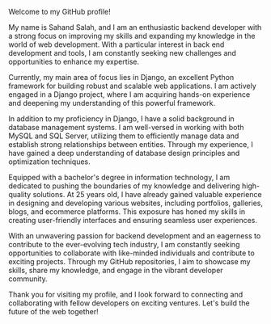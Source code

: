 Welcome to my GitHub profile!

My name is Sahand Salah, and I am an enthusiastic backend developer with a strong focus on improving my skills and expanding my knowledge in the world of web development. With a particular interest in back end development and tools, I am constantly seeking new challenges and opportunities to enhance my expertise.

Currently, my main area of focus lies in Django, an excellent Python framework for building robust and scalable web applications. I am actively engaged in a Django project, where I am acquiring hands-on experience and deepening my understanding of this powerful framework.

In addition to my proficiency in Django, I have a solid background in database management systems. I am well-versed in working with both MySQL and SQL Server, utilizing them to efficiently manage data and establish strong relationships between entities. Through my experience, I have gained a deep understanding of database design principles and optimization techniques.

Equipped with a bachelor's degree in information technology, I am dedicated to pushing the boundaries of my knowledge and delivering high-quality solutions. At 25 years old, I have already gained valuable experience in designing and developing various websites, including portfolios, galleries, blogs, and ecommerce platforms. This exposure has honed my skills in creating user-friendly interfaces and ensuring seamless user experiences.

With an unwavering passion for backend development and an eagerness to contribute to the ever-evolving tech industry, I am constantly seeking opportunities to collaborate with like-minded individuals and contribute to exciting projects. Through my GitHub repositories, I aim to showcase my skills, share my knowledge, and engage in the vibrant developer community.

Thank you for visiting my profile, and I look forward to connecting and collaborating with fellow developers on exciting ventures. Let's build the future of the web together!
